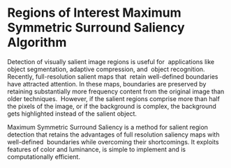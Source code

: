 Regions of Interest Maximum Symmetric Surround Saliency Algorithm
============

Detection of visually salient image regions is useful for  applications like object segmentation, adaptive compression, and  object recognition. Recently, full-resolution salient maps that  retain well-defined boundaries have attracted attention. In these maps, boundaries are preserved by retaining substantially more frequency content from the original image than older techniques.  However, if the salient regions comprise more than half the pixels of the image, or if the background is complex, the background gets highlighted instead of the salient object.

Maximum Symmetric Surround Saliency is a method for salient region detection that retains the advantages of full resolution saliency maps with well-defined  boundaries while overcoming their shortcomings. It exploits features of color and luminance, is simple to implement and is  computationally efficient.